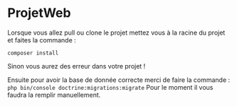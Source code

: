 # ProjetWeb

Lorsque vous allez pull ou clone le projet mettez vous à la racine du projet et faites la commande :
```
composer install
```
Sinon vous aurez des erreur dans votre projet !

Ensuite pour avoir la base de donnée correcte merci de faire la commande :
`php bin/console doctrine:migrations:migrate`
Pour le moment il vous faudra la remplir manuellement. 
